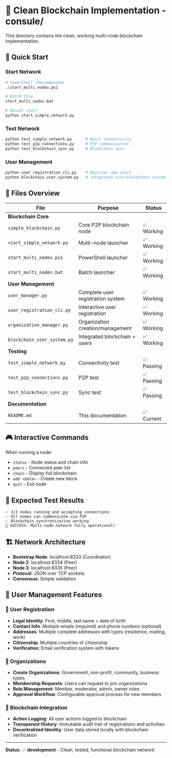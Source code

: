 # 🔗 Clean Blockchain Implementation - consule/

This directory contains the clean, working multi-node blockchain implementation.

## 🚀 Quick Start

### Start Network
```bash
# PowerShell (Recommended)
.\start_multi_nodes.ps1

# Batch file
start_multi_nodes.bat

# Manual start
python start_simple_network.py
```

### Test Network
```bash
python test_simple_network.py      # Basic connectivity
python test_p2p_connections.py     # P2P communication  
python test_blockchain_sync.py     # Blockchain sync
```

### User Management
```bash
python user_registration_cli.py    # Register new users
python blockchain_user_system.py   # Integrated user/blockchain system
```

## 📁 Files Overview

| File | Purpose | Status |
|------|---------|--------|
| **Blockchain Core** | | |
| `simple_blockchain.py` | Core P2P blockchain node | ✅ Working |
| `start_simple_network.py` | Multi-node launcher | ✅ Working |  
| `start_multi_nodes.ps1` | PowerShell launcher | ✅ Working |
| `start_multi_nodes.bat` | Batch launcher | ✅ Working |
| **User Management** | | |
| `user_manager.py` | Complete user registration system | ✅ Working |
| `user_registration_cli.py` | Interactive user registration | ✅ Working |
| `organization_manager.py` | Organization creation/management | ✅ Working |
| `blockchain_user_system.py` | Integrated blockchain + users | ✅ Working |
| **Testing** | | |
| `test_simple_network.py` | Connectivity test | ✅ Passing |
| `test_p2p_connections.py` | P2P test | ✅ Passing |
| `test_blockchain_sync.py` | Sync test | ✅ Passing |
| **Documentation** | | |
| `README.md` | This documentation | ✅ Current |

## 🎮 Interactive Commands

When running a node:
- `status` - Node status and chain info
- `peers` - Connected peer list
- `chain` - Display full blockchain
- `add <data>` - Create new block
- `quit` - Exit node

## 🧪 Expected Test Results

```
✅ 3/3 nodes running and accepting connections
✅ All nodes can communicate via P2P
✅ Blockchain synchronization working
🎉 SUCCESS: Multi-node network fully operational!
```

## 🏗️ Network Architecture

- **Bootstrap Node**: localhost:8333 (Coordinator)
- **Node 2**: localhost:8334 (Peer)  
- **Node 3**: localhost:8335 (Peer)
- **Protocol**: JSON over TCP sockets
- **Consensus**: Simple validation

## 👥 User Management Features

### 📝 User Registration
- **Legal Identity**: First, middle, last name + date of birth
- **Contact Info**: Multiple emails (required) and phone numbers (optional)
- **Addresses**: Multiple complete addresses with types (residence, mailing, work)
- **Citizenship**: Multiple countries of citizenship
- **Verification**: Email verification system with tokens

### 🏢 Organizations
- **Create Organizations**: Government, non-profit, community, business types
- **Membership Requests**: Users can request to join organizations
- **Role Management**: Member, moderator, admin, owner roles
- **Approval Workflow**: Configurable approval process for new members

### 🔗 Blockchain Integration
- **Action Logging**: All user actions logged to blockchain
- **Transparent History**: Immutable audit trail of registrations and activities
- **Decentralized Identity**: User data stored locally with blockchain verification

---

**Status**: ✅ **development** - Clean, tested, functional blockchain network